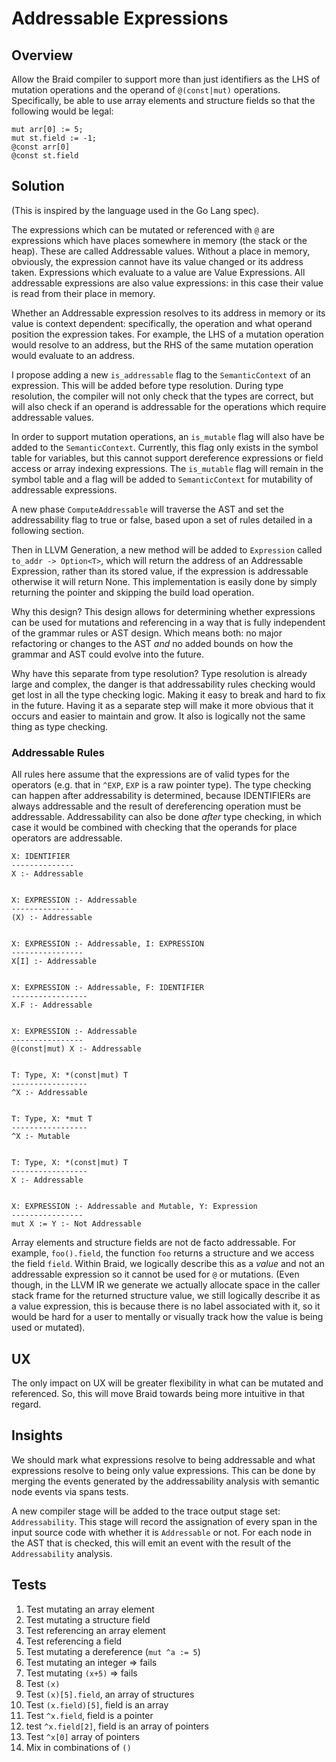 # Addressable Expressions
## Overview
Allow the Braid compiler to support more than just identifiers as the
LHS of mutation operations and the operand of `@(const|mut)` operations.
Specifically, be able to use array elements and structure fields so
that the following would be legal:
```
mut arr[0] := 5;
mut st.field := -1;
@const arr[0]
@const st.field
```

## Solution
(This is inspired by the language used in the Go Lang spec).

The expressions which can be mutated or referenced with `@` are expressions
which have places somewhere in memory (the stack or the heap). These
are called Addressable values. Without a place in memory, obviously, the
expression cannot have its value changed or its address taken. Expressions which
evaluate to a value are Value Expressions.  All addressable expressions are also
value expressions: in this case their value is read from their place in memory.

Whether an Addressable expression resolves to its address in memory or its value
is context dependent: specifically, the operation and what operand position the
expression takes. For example, the LHS of a mutation operation would resolve to
an address, but the RHS of the same mutation operation would evaluate to an
address.

I propose adding a new `is_addressable` flag to the `SemanticContext` of an
expression. This will be added before type resolution. During type resolution,
the compiler will not only check that the types are correct, but will also
check if an operand is addressable for the operations which require addressable
values.

In order to support mutation operations, an `is_mutable` flag will also have
be added to the `SemanticContext`.  Currently, this flag only exists in the
symbol table for variables, but this cannot support dereference expressions
or field access or array indexing expressions.  The `is_mutable` flag will
remain in the symbol table and a flag will be added to `SemanticContext` for
mutability of addressable expressions.

A new phase `ComputeAddressable` will traverse the AST and set the addressability
flag to true or false, based upon a set of rules detailed in a following section.

Then in LLVM Generation, a new method will be added to `Expression` called
`to_addr -> Option<T>`, which will return the address of an Addressable
Expression, rather than its stored value, if the expression is addressable
otherwise it will return None. This implementation is easily done by simply
returning the pointer and skipping the build load operation.

Why this design? This design allows for determining whether expressions can be used
for mutations and referencing in a way that is fully independent of the grammar rules
or AST design. Which means both: no major refactoring or changes to the AST _and_
no added bounds on how the grammar and AST could evolve into the future.

Why have this separate from type resolution? Type resolution is already large
and complex, the danger is that addressability rules checking would get lost
in all the type checking logic.  Making it easy to break and hard to fix in the
future. Having it as a separate step will make it more obvious that it occurs
and easier to maintain and grow. It also is logically not the same thing as
type checking.

### Addressable Rules
All rules here assume that the expressions are of valid types for the operators
(e.g. that in `^EXP`, `EXP` is a raw pointer type). The type checking can happen
after addressability is determined, because IDENTIFIERs are always addressable
and the result of dereferencing operation must be addressable.  Addressability
can also be done _after_ type checking, in which case it would be combined with
checking that the operands for place operators are addressable.

```
X: IDENTIFIER
--------------
X :- Addressable


X: EXPRESSION :- Addressable
--------------
(X) :- Addressable


X: EXPRESSION :- Addressable, I: EXPRESSION
----------------
X[I] :- Addressable


X: EXPRESSION :- Addressable, F: IDENTIFIER
-----------------
X.F :- Addressable


X: EXPRESSION :- Addressable
----------------
@(const|mut) X :- Addressable


T: Type, X: *(const|mut) T
-----------------
^X :- Addressable


T: Type, X: *mut T
-----------------
^X :- Mutable


T: Type, X: *(const|mut) T
-----------------
X :- Addressable


X: EXPRESSION :- Addressable and Mutable, Y: Expression
----------------
mut X := Y :- Not Addressable
```

Array elements and structure fields are not de facto addressable. For example,
`foo().field`, the function `foo` returns a structure and we access the field
`field`. Within Braid, we logically describe this as a _value_ and not an addressable
expression so it cannot be used for `@` or mutations. (Even though, in the LLVM
IR we generate we actually allocate space in the caller stack frame for the returned
structure value, we still logically describe it as a value expression, this is 
because there is no label associated with it, so it would be hard for a user to
mentally or visually track how the value is being used or mutated).

## UX
The only impact on UX will be greater flexibility in what can be mutated and
referenced. So, this will move Braid towards being more intuitive in that regard.

## Insights
We should mark what expressions resolve to being addressable and what expressions
resolve to being only value expressions. This can be done by merging the events
generated by the addressability analysis with semantic node events via spans
tests.

A new compiler stage will be added to the trace output stage set: `Addressability`.
This stage will record the assignation of every span in the input source code with
whether it is `Addressable` or not. For each node in the AST that is checked, this
will emit an event with the result of the `Addressability` analysis.

## Tests
1. Test mutating an array element
1. Test mutating a structure field
1. Test referencing an array element
1. Test referencing a field
1. Test mutating a dereference (`mut ^a := 5`)
1. Test mutating an integer => fails
1. Test mutating `(x+5)` => fails
1. Test `(x)`
1. Test `(x)[5].field`, an array of structures
1. Test `(x.field)[5]`, field is an array
1. Test `^x.field`, field is a pointer
1. test `^x.field[2]`, field is an array of pointers
1. Test `^x[0]` array of pointers
1. Mix in combinations of `()`
